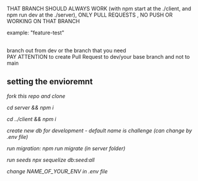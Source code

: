 THAT BRANCH SHOULD ALWAYS WORK (with npm start at the ./client, and npm run dev at the ./server), ONLY PULL REQUESTS , NO PUSH OR WORKING ON THAT BRANCH </br>




example: "feature-test" </br> </br>

branch out from dev or the branch that you need</br>
PAY ATTENTION to create Pull Request to dev/your base branch and not to main


## setting the envioremnt

_fork this repo and clone_

_cd server && npm i_

_cd ../client && npm i_

_create new db for development - default name is challenge (can change by .env file)_

_run migration: npm run migrate (in server folder)_

_run seeds npx sequelize db:seed:all_

_change NAME_OF_YOUR_ENV in .env file_
